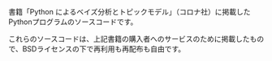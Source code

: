 書籍「Python によるベイズ分析とトピックモデル」（コロナ社）に掲載したPythonプログラムのソースコードです。

これらのソースコードは、上記書籍の購入者へのサービスのために掲載したもので、BSDライセンスの下で再利用も再配布も自由です。
